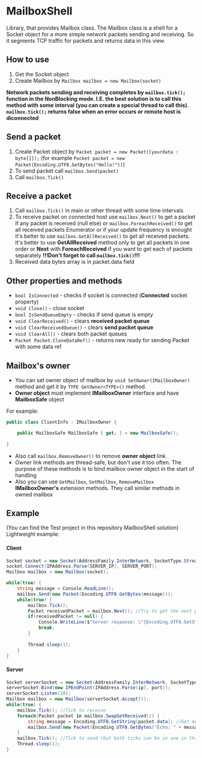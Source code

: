 # MailboxShell
Library, that provides Mailbox class. The Mailbox class is a shell for a Socket object for a more simple network packets sending and receiving.
So it segments TCP traffic for packets and returns data in this view.

## How to use
1. Get the Socket object
2. Create Mailbox by `Mailbox mailbox = new Mailbox(socket)`

**Network packets sending and receiving completes by `mailbox.tick();` function in the NonBlocking mode. I.E. the best solution is to call this method with some interval (you can create a special thread to call this). `mailbox.tick();` returns false when an error occurs or remote host is diconnected**

## Send a packet
1. Create Packet object by `Packet packet = new Packet([yourdata : byte[]]);` (for example `Packet packet = new Packet(Encoding.UTF8.GetBytes("Hello!"))`)
2. To send packet call `mailbox.Send(packet)`
3. Call `mailbox.Tick()`

## Receive a packet
1. Call `mailbox.Tick()` in main or other thread with some time intervals
2. To receive packet on connected host use `mailbox.Next()` to get a packet if any packet is received (null else) or `mailbox.ForeachReceived()` to get all received packets Enumerator or if your update frequency is enought it's better to use `mailbox.GetAllReceived()` to get all received packets. It's better to use **GetAllReceived** method only to get all packets in one order or **Next** with **ForeachReceived** if you want to get each of packets separately
**!!!Don't forget to call `mailbox.tick()`!!!**
3. Received data bytes array is in packet.data field

## Other properties and methods
* `bool IsConnected` - checks if socket is connected (**Connected** socket property)
* `void Close()` - close socket
* `bool IsSendQueueEmpty` - checks if send queue is empty
* `void ClearReceived()` - clears **received packet queue**
* `void ClearReceivedQueue()` - clears **send packet queue**
* `void ClearAll()` - clears both packet queues
* `Packet Packet.CloneDataRef()` - returns new ready for sending Packet with some data ref

## Mailbox's owner
* You can set owner object of mailbox by `void SetOwner(IMailboxOwner)` method and get it by `TYPE GetOwner<TYPE>()` method.  
* **Owner object** must implement **IMailboxOwner** interface and have **MailboxSafe** object  


For example:
```c#
public class ClientInfo : IMailboxOwner { 

	public MailboxSafe MailboxSafe { get; } = new MailboxSafe();
	
}
```

* Also call `mailbox.RemoveOwner()` to remove **owner object** link.
* Owner link methods are thread-safe, but don't use it too often. The purpose of these methods is to bind mailbox owner object in the start of handling
* Also you can use `GetMailbox`, `SetMailbox`, `RemoveMailbox` **IMailboxOwner's** extension methods. They call similar methods in owned mailbox



## Example
(You can find the Test project in this repository MailboxShell solution)
Lightweight example:

#### Client
```c#
Socket socket = new Socket(AddressFamily.InterNetwork, SocketType.Stream, ProtocolType.Tcp);
socket.Connect(IPAddress.Parse(SERVER_IP), SERVER_PORT);
Mailbox mailbox = new Mailbox(socket);

while(true) {
	string message = Console.ReadLine();
	mailbox.Send(new Packet(Encoding.UTF8.GetBytes(message)));
	while(true) {
		mailbox.Tick();
		Packet receivedPacket = mailbox.Next(); //Try to get the next packet
		if(receivedPacket != null) {
			Console.WriteLine($"Server response: \"{Encoding.UTF8.GetString(receivedPacket.data)}\"");
			break;			
		}
			
		Thread.sleep(1);
	}
}
```

#### Server
```c#
Socket serverSocket = new Socket(AddressFamily.InterNetwork, SocketType.Stream, ProtocolType.Tcp);
serverSocket.Bind(new IPEndPoint(IPAddress.Parse(ip), port));
serverSocket.Listen(10);
Mailbox mailbox = new Mailbox(serverSocket.Accept());
while(true) {
	mailbox.Tick(); //Tick to receive
	foreach(Packet packet in mailbox.SwapGetReceived()) {
		string message = Encoding.UTF8.GetString(packet.data); //Get message from packet.data
		mailbox.Send(new Packet(Encoding.UTF8.GetBytes("Echo: " + message))); //Send response
	}
	mailbox.Tick(); //Tick to send (but both ticks can be in one in this case)
	Thread.sleep(1);
}
```
